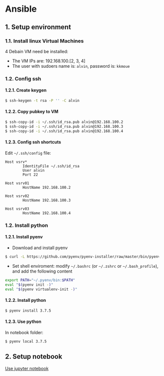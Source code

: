 # Ansible

## 1. Setup environment

### 1.1. Install linux Virtual Machines

4 Debain VM need be installed:
- The VM IPs are: 192.168.100.[2, 3, 4]
- The user with sudoers name is: `alvin`, password is: `kkmoue`

### 1.2. Config ssh

#### 1.2.1. Create keygen

```bash
$ ssh-keygen -t rsa -P '' -C alvin
```

#### 1.2.2. Copy pubkey to VM

```bash
$ ssh-copy-id -i ~/.ssh/id_rsa.pub alvin@192.168.100.2
$ ssh-copy-id -i ~/.ssh/id_rsa.pub alvin@192.168.100.3
$ ssh-copy-id -i ~/.ssh/id_rsa.pub alvin@192.168.100.4
```

#### 1.2.3. Config ssh shortcuts

Edit `~/.ssh/config` file:

```plain
Host vsrv*
        IdentityFile ~/.ssh/id_rsa
        User alvin
        Port 22

Host vsrv01
        HostName 192.168.100.2

Host vsrv02
        HostName 192.168.100.3

Host vsrv03
        HostName 192.168.100.4
```

### 1.2. Install python

#### 1.2.1. Install pyenv

- Download and install pyenv

```bash
$ curl -L https://github.com/pyenv/pyenv-installer/raw/master/bin/pyenv-installer | bash
```

- Set shell enviroment: modify `~/.bashrc` (or `~/.zshrc` or `~/.bash_profile`), and add the following content

```bash
export PATH="~/.pyenv/bin:$PATH"
eval "$(pyenv init -)"
eval "$(pyenv virtualenv-init -)"
```

#### 1.2.2. Install python

```bash
$ pyenv install 3.7.5
```

#### 1.2.3. Use python

In notebook folder: 

```bash
$ pyenv local 3.7.5 
```

## 2. Setup notebook

[Use jupyter notebook](./notebook/README.md)